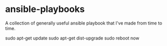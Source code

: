 # ansible-playbooks
A collection of generally useful ansible playbook that I've made from time to time.

sudo apt-get update
sudo apt-get dist-upgrade
sudo reboot now

